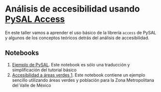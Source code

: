 # Análisis de accesibilidad usando [PySAL Access](https://access.readthedocs.io/en/latest/index.html)

En este taller vamos a aprender el uso básico de la librería `access` de PySAL y algunos de los conceptos teóricos detrás del análisis de accesibilidad.

## Notebooks

1. [Ejemplo de PySAL](https://github.com/CentroGeo/temas-selectos-geoinformatica/blob/main/accesibilidad/ejemplo_pysal.ipynb). Este notebook es sólo una traducción y simplificación del tutorial básico
2. [Accesibilidad a áreas verdes 1](https://github.com/CentroGeo/temas-selectos-geoinformatica/blob/main/accesibilidad/accesibilidad_01.ipynb). Este notebook contiene un ejemplo sencillo utilizando áreas verdes y población para la Zona Metropolitana del Valle de México

